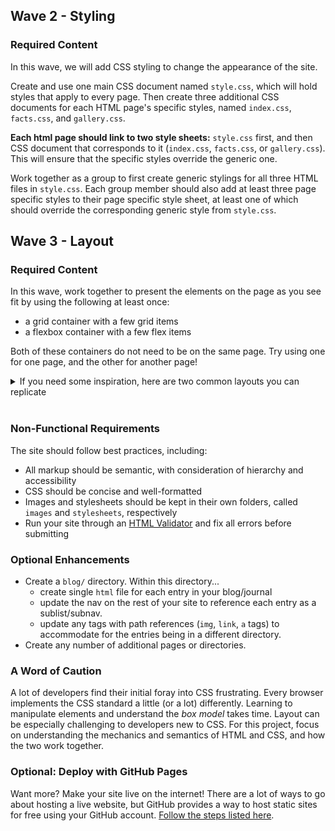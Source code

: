 
## Wave 2 - Styling

### Required Content

In this wave, we will add CSS styling to change the appearance of the site.

Create and use one main CSS document named `style.css`, which will hold styles that apply to every page. Then create three additional CSS documents for each HTML page's specific styles, named `index.css`, `facts.css`, and `gallery.css`.

**Each html page should link to two style sheets:** `style.css` first, and then CSS document that corresponds to it (`index.css`, `facts.css`, or `gallery.css`). This will ensure that the specific styles override the generic one.

Work together as a group to first create generic stylings for all three HTML files in `style.css`. Each group member should also add at least three page specific styles to their page specific style sheet, at least one of which should override the corresponding generic style from `style.css`.

## Wave 3 - Layout

### Required Content

In this wave, work together to present the elements on the page as you see fit by using the following at least once:
* a grid container with a few grid items
* a flexbox container with a few flex items

Both of these containers do not need to be on the same page. Try using one for one page, and the other for another page! 

<details>
<summary>If you need some inspiration, here are two common layouts you can replicate</summary>

![Group Fansite Wireframe Example 1](./assets/group-fansite-wireframe1.png)  

![Group Fansite Wireframe Example 2](./assets/group-fansite-wireframe2.png)  
</details>
</br>

### Non-Functional Requirements

The site should follow best practices, including:
  - All markup should be semantic, with consideration of hierarchy and accessibility
  - CSS should be concise and well-formatted
  - Images and stylesheets should be kept in their own folders, called `images` and `stylesheets`, respectively
  - Run your site through an [HTML Validator](https://validator.w3.org/#validate_by_upload) and fix all errors before submitting

### Optional Enhancements

- Create a `blog/` directory. Within this directory...
  - create single `html` file for each entry in your blog/journal
  - update the nav on the rest of your site to reference each entry as a sublist/subnav.
  - update any tags with path references (`img`, `link`, `a` tags) to accommodate for the entries being in a different directory.
- Create any number of additional pages or directories.

### A Word of Caution

A lot of developers find their initial foray into CSS frustrating. Every browser implements the CSS standard a little (or a lot) differently. Learning to manipulate elements and understand the _box model_ takes time. Layout can be especially challenging to developers new to CSS. For this project, focus on understanding the mechanics and semantics of HTML and CSS, and how the two work together.

### Optional: Deploy with GitHub Pages
Want more? Make your site live on the internet! There are a lot of ways to go about hosting a live website, but GitHub provides a way to host static sites for free using your GitHub account. [Follow the steps listed here](https://pages.github.com/).
